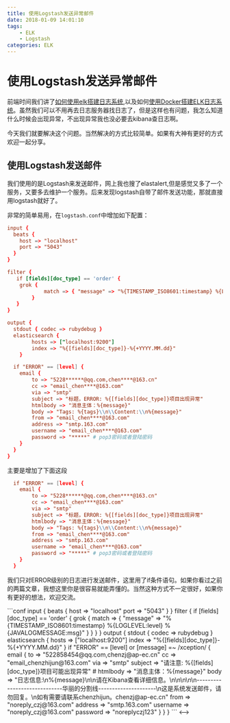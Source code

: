 ```yaml
---
title: 使用Logstash发送异常邮件
date: 2018-01-09 14:01:10
tags:
    - ELK
    - Logstash
categories: ELK
---
```


# 使用Logstash发送异常邮件

前端时间我们讲了[如何使用elk搭建日志系统](http://chenzhijun.me/2017/12/12/elasticsearch-logstash-kibana-part/),以及如何[使用Docker搭建ELK日志系统](http://chenzhijun.me/2017/12/27/elk-docker/)。虽然我们可以不用再去日志服务器找日志了，但是这样也有问题，我怎么知道什么时候会出现异常，不出现异常我也没必要去kibana查日志啊。

今天我们就要解决这个问题。当然解决的方式比较简单。如果有大神有更好的方式欢迎一起分享。

## 使用Logstash发送邮件

我们使用的是Logstash来发送邮件，网上我也搜了elastalert,但是感觉又多了一个服务，又要多去维护一个服务。后来发现logstash自带了邮件发送功能，那就直接用logstash就好了。

非常的简单易用，在`logstash.conf`中增加如下配置：

```conf
input {
  beats {
    host => "localhost"
    port => "5043"
  }
}

filter {
   if [fields][doc_type] == 'order' {
    grok {
			match => { "message" => "%{TIMESTAMP_ISO8601:timestamp} %{LOGLEVEL:level} %{JAVALOGMESSAGE:msg}" }
		}
   }
}

output {
  stdout { codec => rubydebug }
  elasticsearch {
        hosts => ["localhost:9200"]
        index => "%{[fields][doc_type]}-%{+YYYY.MM.dd}"
    }

  if "ERROR" == [level] {
    email {
        to => "5228******@qq.com,chen****@163.cn"
        cc => "email_chen****@163.com"
        via => "smtp"
        subject => "标题，ERROR: %{[fields][doc_type]}项目出现异常"
        htmlbody => "消息主体：%{message}"
        body => "Tags: %{tags}\\n\\Content:\\n%{message}"
        from => "email_chen****@163.com"
        address => "smtp.163.com"
        username => "email_chen****@163.com"
        password => "*****" # pop3密码或者登陆密码
    }
  }
}
```

主要是增加了下面这段

```conf
  if "ERROR" == [level] {
    email {
        to => "5228******@qq.com,chen****@163.cn"
        cc => "email_chen****@163.com"
        via => "smtp"
        subject => "标题，ERROR: %{[fields][doc_type]}项目出现异常"
        htmlbody => "消息主体：%{message}"
        body => "Tags: %{tags}\\n\\Content:\\n%{message}"
        from => "email_chen****@163.com"
        address => "smtp.163.com"
        username => "email_chen****@163.com"
        password => "*****" # pop3密码或者登陆密码
    }
  }
```

我们只对ERROR级别的日志进行发送邮件，这里用了if条件语句。如果你看过之前的两篇文章，我想这里你是很容易就能弄懂的。当然这种方式不一定很好，如果你有更好的想法，欢迎交流。

<!-->

```conf
input {
  beats {
    host => "localhost"
    port => "5043"
  }
}

filter {
   if [fields][doc_type] == 'order' {
    grok {
			match => { "message" => "%{TIMESTAMP_ISO8601:timestamp} %{LOGLEVEL:level} %{JAVALOGMESSAGE:msg}" }
		}
   }
}

output {
  stdout { codec => rubydebug }
  elasticsearch {
        hosts => ["localhost:9200"]
        index => "%{[fields][doc_type]}-%{+YYYY.MM.dd}"
    }

  if "ERROR" == [level] or [message] =~ /xception/ {
    email {
        to => "522858454@qq.com,chenzj@ap-ec.cn"
        cc => "email_chenzhijun@163.com"
        via => "smtp"
        subject => "请注意: %{[fields][doc_type]}项目可能出现异常"
        # htmlbody => "消息主体：%{message}"
        body => "日志信息:\n%{message}\n\n请在Kibana查看详细信息。\n\n\n\n\n-----------------------------华丽的分割线---------------------\n这是系统发送邮件，请勿回复。\n如有需要请联系chenzhijun。chenzj@ap-ec.cn"
        from => "noreply_czj@163.com"
        address => "smtp.163.com"
        username => "noreply_czj@163.com"
        password => "noreplyczj123"
    }
  }
}
```
<-->
